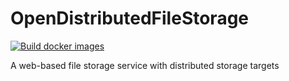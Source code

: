 # OpenDistributedFileStorage
[![Build docker images](https://github.com/aczwink/OpenDistributedFileStorage/actions/workflows/docker-image.yml/badge.svg)](https://github.com/aczwink/OpenDistributedFileStorage/actions/workflows/docker-image.yml)

A web-based file storage service with distributed storage targets
